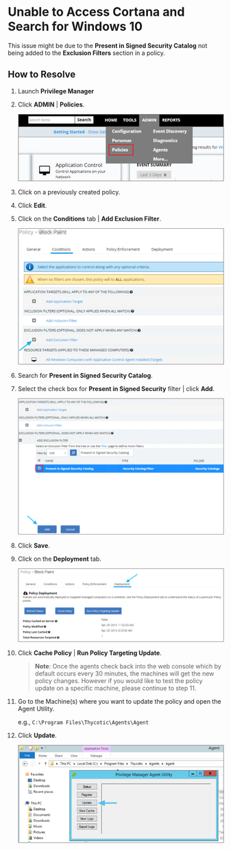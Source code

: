 [title]: # (Unlocking via Security Catalog)
[tags]: # (filter types)
[priority]: # (2)
# Unable to Access Cortana and Search for Windows 10

This issue might be due to the __Present in Signed Security Catalog__ not being added to the __Exclusion Filters__ section in a policy.

## How to Resolve

1. Launch __Privilege Manager__
1. Click __ADMIN__ | __Policies__.

   ![Cortana and Search](images/sc-1.png)
1. Click on a previously created policy.
1. Click __Edit__.
1. Click on the __Conditions__ tab | __Add Exclusion Filter__.

   ![Add an exclusion filter](images/sc-4.png)
1. Search for __Present in Signed Security Catalog__.
1. Select the check box for __Present in Signed Security__ filter | click __Add__.

   ![Add to signed security filter](images/sc-5.png)
1. Click __Save__.
1. Click on the __Deployment__ tab.

   ![Deployment tab](images/sc-6.png)
1. Click __Cache Policy__ | __Run Policy Targeting Update__.

   >**Note**: Once the agents check back into the web console which by default occurs every 30 minutes, the machines will get the new policy changes. However if you would like to test the policy update on a specific machine, please continue to step 11.
1. Go to the Machine(s) where you want to update the policy and open the Agent Utility.

    e.g., `C:\Program Files\Thycotic\Agents\Agent`
1. Click __Update__.

    ![Cortana and Search](images/sc-7.png)
